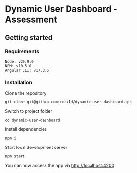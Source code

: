# Dynamic User Dashboard - Assessment

## Getting started

### Requirements
```
Node: v20.9.0
NPM: v10.5.0
Angular CLI: v17.3.6
```

### Installation
Clone the repository

```
git clone git@github.com:roc41d/dynamic-user-dashboard.git
```

Switch to project folder

```
cd dynamic-user-dashboard
```

Install dependencies

```
npm i
```

Start local development server

```
npm start
```

You can now access the app via [http://localhost:4200](http://localhost:4200)